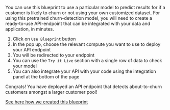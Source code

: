 You can use this blueprint to  use a particular model to predict results for if a customer is likely to churn or not using your own customized dataset.
For using this pretrained churn-detection model, you will need to create a ready-to-use API-endpoint that can be integrated with your data and application, in minutes.

1. Click on `Use Blueprint` button
2. In the pop up, choose the relevant compute you want to use to deploy your API endpoint
3. You will be redirected to your endpoint
4. You can use the `Try it Live` section with a single row of data to check your model
5. You can also integrate your API with your code using the integration panel at the bottom of the page

Congrats! You have deployed an API endpoint that detects about-to-churn customers amongst a larger customer pool!

[See here how we created this blueprint](https://github.com/cnvrg/churn-detection-blueprint)